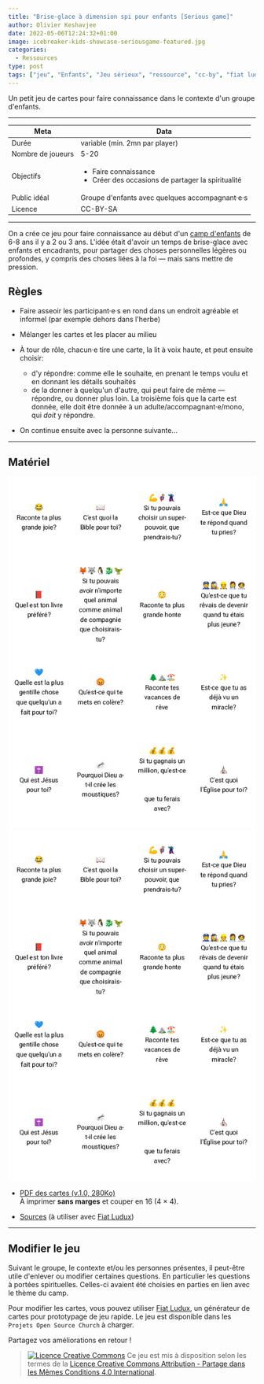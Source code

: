 ```yaml
---
title: "Brise-glace à dimension spi pour enfants [Serious game]"
author: Olivier Keshavjee
date: 2022-05-06T12:24:32+01:00
image: icebreaker-kids-showcase-seriousgame-featured.jpg
categories:
  - Ressources
type: post
tags: ["jeu", "Enfants", "Jeu sérieux", "ressource", "cc-by", "fiat ludux", "cartes", "OSG", "Open Serious Game"]
---
```



Un petit jeu de cartes pour faire connaissance dans le contexte d'un groupe d'enfants.

<!--more-->

<hr>

| Meta              | Data                                                                   |
|-------------------|------------------------------------------------------------------------|
| Durée             | variable (min. 2mn par player)                                         |
| Nombre de joueurs | 5-20                                                                   |
| Objectifs         | <ul><li>Faire connaissance<li>Créer des occasions de partager la spiritualité</ul> |
| Public idéal      | Groupe d'enfants avec quelques accompagnant·e·s                        |
| Licence           | CC-BY-SA                                                               |

<hr>

On a crée ce jeu pour faire connaissance au début d'un [camp d'enfants](https://www.eerv.ch/region/lausanne-epalinges/activites/enfance-et-familles/camps-centre-aere-weekend) de 6-8 ans il y a 2 ou 3 ans. L'idée était d'avoir un temps de brise-glace avec enfants et encadrants, pour partager des choses personnelles légères ou profondes, y compris des choses liées à la foi — mais sans mettre de pression.

## Règles

- Faire asseoir les participant·e·s en rond dans un endroit agréable et informel (par exemple dehors dans l'herbe)
- Mélanger les cartes et les placer au milieu
- À tour de rôle, chacun·e tire une carte, la lit à voix haute, et peut ensuite choisir:

    * d'y répondre: comme elle le souhaite, en prenant le temps voulu et en donnant les détails souhaités
    * de la donner à quelqu'un d'autre, qui peut faire de même — répondre, ou donner plus loin. La troisième fois que la carte est donnée, elle doit être donnée à un adulte/accompagnant·e/mono, qui *doit* y répondre.
- On continue ensuite avec la personne suivante…

<hr>

## Matériel

<img src="ice-breaker-preview-pdf.jpg" class="d-none d-md-block float-right w-25" />

<div class="text-center">
<img src="ice-breaker-preview-pdf.jpg" class="d-md-none mb-5 w-50 "  />
</div>

- <a class="btn btn-primary" href="https://tools.open-source.church/wp-content/uploads/2022/05/IceBreaker-Kids-v1.0.pdf" target="_blank">PDF des cartes (v.1.0, 280Ko)</a>  
  À imprimer **sans marges** et couper en 16 (4 × 4).

- [Sources](https://gist.github.com/olivierkes/14a55d30f0a3abd9246e249e0c35bff2) (à utiliser avec [Fiat Ludux](https://fiatludux.open-source.church/))

<hr>

## Modifier le jeu

Suivant le groupe, le contexte et/ou les personnes présentes, il peut-être utile d'enlever ou modifier certaines questions. En particulier les questions à portées spirituelles. Celles-ci avaient été choisies en parties en lien avec le thème du camp.

Pour modifier les cartes, vous pouvez utiliser [Fiat Ludux](https://fiatludux.open-source.church/), un générateur de cartes pour prototypage de jeu rapide. Le jeu est disponible dans les `Projets Open Source Church` à charger.

Partagez vos améliorations en retour !

> <a rel="license" href="http://creativecommons.org/licenses/by-sa/4.0/"><img alt="Licence Creative Commons" style="border-width:0" src="https://i.creativecommons.org/l/by-sa/4.0/80x15.png" /></a> Ce jeu est mis à disposition selon les termes de la <a rel="license" href="http://creativecommons.org/licenses/by-sa/4.0/">Licence Creative Commons Attribution -  Partage dans les Mêmes Conditions 4.0 International</a>.